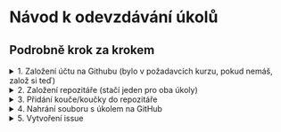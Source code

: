 # Návod k odevzdávání úkolů

## Podrobně krok za krokem

<details>
  <summary>1. Založení účtu na Githubu (bylo v požadavcích kurzu, pokud nemáš, založ si teď)</summary>

  Jdi na <https://github.com/signup> a založ si nový účet.

  ![Zalozeni uctu](./docs/0-zalozeni-uctu.png)
</details>

<details>
  <summary>2. Založení repozitáře (stačí jeden pro oba úkoly)</summary>

  Vytvoř si složku ve Visual Studio Code a nahraj ji na GitHub stejně, jako jsme si to ukazovali na šesté lekci. Repozitář můžeš založit jako soukromý nebo veřejný.

  Jedním způsobem jak založti repozitář je vytvořit si novou složku pro úkoly na svém počítači, otevřít si ji ve Visual Studiu Code, přihlásit se do svého účtu na GitHubu a poté složku zveřejnit jako nový repozitář

  **Video níže není natočené na operačním systému Windows, proto třeba založení složky nemusí vypada přesně jako u tebe**

  [![Zalozeni repozitare](https://img.youtube.com/vi/U-f__GG1rSU/0.jpg)](https://youtu.be/U-f__GG1rSU)

</details>

<details>
  <summary>3. Přidání kouče/koučky do repozitáře</summary>

  Vytvoř si složku ve Visual Studio Code a nahraj ji na GitHub stejně, jako jsme si to ukazovali na šesté lekci. Repozitář můžeš založit jako soukromý nebo veřejný.

  Přidání provedeš tak, že si otevřeš svůj repozitář na GitHubu, klikneš na `Settings`, poté na `Manage access` a tam na tlačítko `Invite a collaborator`.

  Otevře se okno, do kterého zadej e-mail nebo přihlašovací jmého konkrétního kouče nebo koučky.

  **Video níže není natočené na operačním systému Windows, proto třeba založení složky nemusí vypada přesně jako u tebe**

  [![Pridani kouce](https://img.youtube.com/vi/KOlsGyRjFi0/0.jpg)](https://youtu.be/KOlsGyRjFi0)

</details>

<details>
  <summary>4. Nahrání souboru s úkolem na GitHub</summary>

  Vytvoř si soubor pro uložení ukolu (např. `ukol_1.py`) ve složce kterou máš propojenou s repozitářem na GitHubu.

  V nově otevřeném editoru napiš program. Až budeš s úkolem spokojená(ý), můžeš ho nahrát na GitHub. Nejprve klikni na ikonku `Source Control` vlevo. Poté myší najeď k nápisu `Changes`. Objeví se ikona `+`, na kterou klikneš. Tím přidáš soubor(y) do `Staged Changes`, tj. mezi soubory, které jsou určené k nahrání na Git.

  Poté zadej nějakou zprávu od okna `Message` (např. `Odevzdávám první úkol`) a klikni na tlačítko `Commit`.

  Poté můžeš kliknout `Sync Changes`, alternativně (např. pokud vidíš nějakou chybovou zprávu) můžeš kliknout na ikonu tří teček a poté vyber možnost `Push`.

  **Video níže není natočené na operačním systému Windows, proto třeba založení složky nemusí vypada přesně jako u tebe**

  [![Nahrani souboru](https://img.youtube.com/vi/lFEvPr-LBd8/0.jpg)](https://youtu.be/lFEvPr-LBd8)

</details>

<details>
  <summary>5. Vytvoření issue</summary>

  Poté vytvoř nové Issue ve svém repozitáři. Do názvu zadej název úkolu a v textu napiš přezdívku tvého kouče/koučky se zavináčem. Tím zajistíš, že kouč/koučka bude informován o založení issue e-mailem. Dále můžeš využít možnost `Assignees` a vybrat svého kouče/koučku. Pokud svého kouče/koučku nevidíš, je potřeba jej přidat do repozitáře, viz postup v podkapitole **Přidání kouče/koučky do repozitáře**.

  **Video níže není natočené na operačním systému Windows, proto třeba založení složky nemusí vypada přesně jako u tebe**

  [![Vytvoreni issue](https://img.youtube.com/vi/vXSjyElWX5I/0.jpg)](https://youtu.be/vXSjyElWX5I)

</details>
